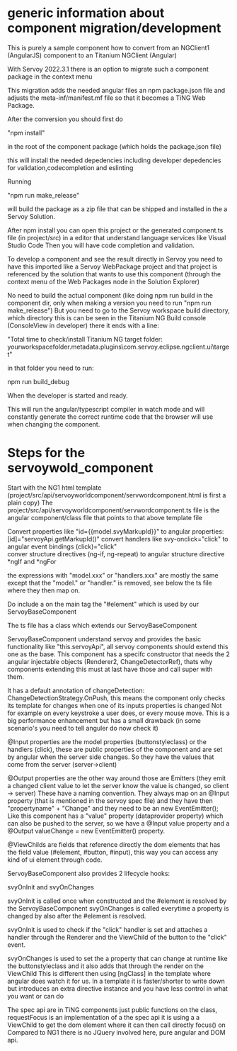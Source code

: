 # generic information about component migration/development

This is purely a sample component how to convert from an NGClient1 (AngularJS) component to an Titanium NGClient (Angular)

With Servoy 2022.3.1 there is an option to migrate such a component package in the context menu

This migration adds the needed angular files an npm package.json file and adjusts the meta-inf/manifest.mf file so that it becomes a TiNG Web Package.

After the conversion you should first do

"npm install" 


in the root of the component package (which holds the package.json file)

this will install the needed depedencies including developer depedencies for validation,codecompletion and eslinting

Running 

"npm run make_release"

will build the package as a zip file that can be shipped and installed in the a Servoy Solution.


After npm install you can open this project or the generated component.ts file (in project/src) in a editor that understand language services like Visual Studio Code
Then you will have code completion and validation.

To develop a component and see the result directly in Servoy you need to have this imported like a Servoy WebPackage project
and that project is referenced by the solution that wants to use this component (through the context menu of the Web Packages node in the Solution Explorer)


No need to build the actual component (like doing npm run build in the component dir, only when making a version you need to run "npm run make_release")
But you need to go to the Servoy workspace build directory, which directory this is can be seen in the Titanium NG Build console (ConsoleView in developer)
there it ends with a line:

"Total time to check/install Titanium NG target folder: yourworkspacefolder\.metadata\.plugins\com.servoy.eclipse.ngclient.ui\target"

in that folder you need to run:

npm run build_debug

When the developer is started and ready.

This will run the angular/typescript compiler in watch mode and will constantly generate the correct runtime code that the browser will use when changing the component.


# Steps for the servoywold_component


Start with the NG1 html template (project/src/api/servoyworldcomponent/servwordcomponent.html is first a plain copy)
The project/src/api/servoyworldcomponent/servwordcomponent.ts file is the angular component/class file that points to that above template file

Convert properties like "id={{model.svyMarkupId}}" to angular properties: [id]="servoyApi.getMarkupId()"
convert handlers like svy-onclick="click"  to angular event bindings (click)="click"  
conver structure directives (ng-if, ng-repeat) to angular structure directive *ngIf and *ngFor

the expressions with "model.xxx" or "handlers.xxx" are mostly the same except that the "model." or "handler." is removed, see below the ts file where they then map on.

Do include a on the main tag the "#element" which is used by our ServoyBaseComponent

The ts file has a class which extends our ServoyBaseComponent

ServoyBaseComponent understand servoy and provides the basic functionality like "this.servoyApi", all servoy components should extend this one as the base.
This component has a specifc constructor that needs the 2 angular injectable objects (Renderer2, ChangeDetectorRef), thats why components extending this must at last have those and call super with them.

It has a default annotation of changeDetection: ChangeDetectionStrategy.OnPush, this means the component only checks its template for changes when one of its inputs properties is changed
Not for example on every keystroke a user does, or every mouse move. This is a big performance enhancement but has a small drawback (in some scenario's you need to tell anguler do now check it)

@Input properties are the model properties (buttonstyleclass) or the handlers (click), these are public properties of the component and are set by angular when the server side changes.
So they have the values that come from the server (server->client)

@Output properties are the other way around those are Emitters (they emit a changed client value to let the server know the value is changed, so client -> server)
These have a naming convention. They always map on an @Input property (that is mentioned in the servoy spec file) and they have then "propertyname" + "Change" and they need to be an new EventEmitter();
Like this component has a "value" property (dataprovider property) which can also be pushed to the server, so we have a @Input value property and a @Output valueChange = new EventEmitter() property.

@ViewChilds are fields that reference directly the dom elements that has the field value (#element, #button, #input), this way you can access any kind of ui element through code.

ServoyBaseComponent also provides 2 lifecycle hooks:

svyOnInit and svyOnChanges

svyOnInit is called once when constructed and the #element is resolved by the ServoyBaseComponent
svyOnChanges is called everytime a property is changed by also after the #element is resolved.

svyOnInit is used to check if the "click" handler is set and attaches a handler through the Renderer and the ViewChild of the button to the "click" event.

svyOnChanges is used to set the a property that can change at runtime like the buttonstyleclass and it also adds that through the render on the ViewChild
This is different then using [ngClass] in the template where angular does watch it for us. In a template it is faster/shorter to write down but introduces an extra directive instance and you have less control in what you want or can do


The spec api are in TiNG components just public functions on the class, requestFocus is an implementation of a the spec api it is using a a ViewChild to get the dom element where it can then call directly focus() on
Compared to NG1 there is no JQuery involved here, pure angular and DOM api.




